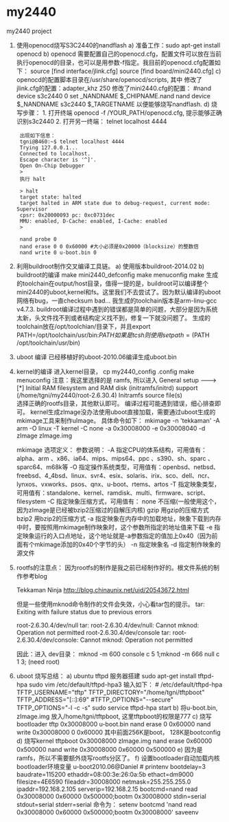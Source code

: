 # my2440
my2440 project
1. 使用openocd烧写S3C2440的nandflash
	a) 准备工作：sudo apt-get install openocd
	b) openocd 需要配置自己的openocd.cfg，配置文件可以放在当前执行openocd的目录，也可以是用参数-f指定。我目前的openocd.cfg配置如下：
	source [find interface/jlink.cfg]
	source [find board/mini2440.cfg]
	c) openocd的配置脚本目录在/usr/share/openocd/scripts, 其中
	修改了jlink.cfg的配置：adapter_khz 250
	修改了mini2440.cfg的配置：
	    #nand device s3c2440 0
	    set _NANDNAME $_CHIPNAME.nand
	    nand device $_NANDNAME s3c2440 $_TARGETNAME
	以便能够烧写nandflash.
	d) 烧写步骤：
		1. 打开终端 openocd -f /YOUR_PATH/openocd.cfg, 提示能够正确识别s3c2440
		2. 打开另一终端： telnet localhost 4444

		出现如下信息：
		tgni@B460:~$ telnet localhost 4444
		Trying 127.0.0.1...
		Connected to localhost.
		Escape character is '^]'.
		Open On-Chip Debugger
		> 
		执行 halt

		> halt
		target state: halted
		target halted in ARM state due to debug-request, current mode: Supervisor
		cpsr: 0x20000093 pc: 0xc0731dec
		MMU: enabled, D-Cache: enabled, I-Cache: enabled
		> 

		nand probe 0
		nand erase 0 0 0x60000 #大小必须是0x20000（blocksize）的整数倍
		nand write 0 u-boot.bin 0

2. 利用buildroot制作交叉编译工具链。
	a) 使用版本buildroot-2014.02
	b) buildroot的编译
		make mini2440_defconfig
		make menuconfig
		make
	生成的toolchain在output/host目录，值得一提的是，buildroot可以编译整个mini2440的uboot,kernel和fs。这里我们不去尝试了。因为默认编译的uboot网络有bug，一直checksum bad...
	我生成的toolchain版本是arm-linu-gcc v4.7.3.
	buildroot编译过程中遇到的错误都是简单的问题，大部分是因为系统太新，头文件找不到或者结构定义找不到，修复一下就没问题了。
	生成的toolchain放在/opt/toolchian/目录下，并且export PATH=/opt/toolchain/usr/bin:$PATH
	如果是tcsh则使用set path = ($PATH /opt/toolchain/usr/bin)

3. uboot 编译
	已经移植好的uboot-2010.06编译生成uboot.bin

4. kernel的编译
	进入kernel目录，
	cp my2440_config .config
	make menuconfig
	注意：我这里选择的是 ramfs, 所以进入
		General setup  --->
			 [*] Initial RAM filesystem and RAM disk (initramfs/initrd) support
			 (/home/tgni/my2440/root-2.6.30.4) Initramfs source file(s)   
	选择正确的rootfs目录，其他默认即可。
	编译过程可能遇到错误，细心排查即可。
	kernel生成zImage没办法使用uboot直接加载，需要通过uboot生成的mkimage工具来制作uImage。
	具体命令如下：
	mkimage -n 'tekkaman' -A arm -O linux -T kernel -C none -a 0x30008000 -e 0x30008040 -d zImage zImage.img
	
	mkimage 选项定义：
	参数说明：
		-A 指定CPU的体系结构，可用值有：alpha、arm 、x86、ia64、mips、mips64、ppc 、s390、sh、sparc 、sparc64、m68k等
		-O 指定操作系统类型，可用值有：openbsd、netbsd、freebsd、4_4bsd、linux、svr4、esix、solaris、irix、sco、dell、ncr、lynxos、vxworks、psos、qnx、u-boot、rtems、artos
		-T 指定映象类型，可用值有：standalone、kernel、ramdisk、multi、firmware、script、filesystem
		-C 指定映象压缩方式，可用值有：
		none 不压缩(一般使用这个，因为zImage是已经被bzip2压缩过的自解压内核)
		gzip 用gzip的压缩方式
		bzip2 用bzip2的压缩方式
		-a 指定映象在内存中的加载地址，映象下载到内存中时，要按照用mkimage制作映象时，这个参数所指定的地址值来下载
		-e 指定映象运行的入口点地址，这个地址就是-a参数指定的值加上0x40（因为前面有个mkimage添加的0x40个字节的头）
		-n 指定映象名
		-d 指定制作映象的源文件

5. rootfs的注意点：
	因为rootfs的制作是我之前已经制作好的。根文件系统的制作参考blog 

	Tekkaman Ninja
	http://blog.chinaunix.net/uid/20543672.html

	但是一些使用mknod命令制作的文件会失效，小心看tar包的提示。
	tar: Exiting with failure status due to previous errors

	root-2.6.30.4/dev/null
	tar: root-2.6.30.4/dev/null: Cannot mknod: Operation not permitted
	root-2.6.30.4/dev/console
	tar: root-2.6.30.4/dev/console: Cannot mknod: Operation not permitted

	因此：进入 dev目录：
	mknod -m 600 console c 5 1;mknod -m 666 null c 1 3; (need root)

6. uboot 烧写总结：
	a) ubuntu tftpd 服务器搭建
		sudo apt-get install tftpd-hpa
		sudo vim /etc/default/tftpd-hpa3
		输入如下：
			# /etc/default/tftpd-hpa
			TFTP_USERNAME="tftp"
			TFTP_DIRECTORY="/home/tgni/tftpboot"
			TFTP_ADDRESS="[::]:69"
			#TFTP_OPTIONS="--secure"
			TFTP_OPTIONS="-l -c -s"
		sudo service tftpd-hpa start
	b) 将u-boot.bin, zImage.img 放入/home/tgni/tftpboot, 这里tftpboot的权限是777
	c) 烧写bootloader
		tftp 0x30008000 u-boot.bin
		nand erase 0 0x60000
		nand write 0x30008000 0 0x60000
		其中前面256K是boot， 128K是bootconfig
	d) 烧写kernel
		tftpboot 0x30008000 zImage.img
		nand erase 0x60000 0x500000
		nand write 0x30008000 0x60000 0x500000
	e) 因为是ramfs，所以不需要额外烧写rootfs分区了。
	f) 设置bootloader自动加载内核
	   bootloader环境变量
		u-boot2010.06@Daniel # printenv
		bootdelay=3
		baudrate=115200
		ethaddr=08:00:3e:26:0a:5b
		ethact=dm9000
		filesize=4E6590
		fileaddr=30008000
		netmask=255.255.255.0
		ipaddr=192.168.2.105
		serverip=192.168.2.15
		bootcmd=nand read 0x30008000 0x60000 0x500000;bootm 0x30008000
		stdin=serial
		stdout=serial
		stderr=serial
	   命令为：
	   setenv bootcmd 'nand read 0x30008000 0x60000 0x500000;bootm 0x30008000'
	   saveenv
